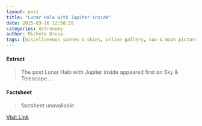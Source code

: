 ```yaml
---
layout: post
title: "Lunar Halo with Jupiter inside"
date: 2015-03-16 12:58:19
categories: Astronomy
author: Michele Brusa
tags: [miscellaneous scenes & skies, online gallery, sun & moon pictures]
---
```



#### Extract
>The post Lunar Halo with Jupiter inside appeared first on Sky &amp; Telescope....

#### Factsheet
>factsheet unavailable

[Visit Link](http://www.skyandtelescope.com/online-gallery/lunar-halo-jupiter-inside/)


